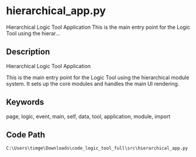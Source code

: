 # hierarchical_app.py

Hierarchical Logic Tool Application This is the main entry point for the Logic Tool using the hierar...

## Description

Hierarchical Logic Tool Application

This is the main entry point for the Logic Tool using the hierarchical module system.
It sets up the core modules and handles the main UI rendering.

## Keywords

page, logic, event, main, self, data, tool, application, module, import

## Code Path

`C:\Users\timge\Downloads\code_logic_tool_full\src\hierarchical_app.py`

